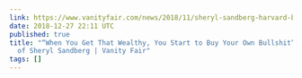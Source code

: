 ```yaml
---
link: https://www.vanityfair.com/news/2018/11/sheryl-sandberg-harvard-business-school-leadership
date: 2018-12-27 22:11 UTC
published: true
title: "“When You Get That Wealthy, You Start to Buy Your Own Bullshit”: The Miseducation
  of Sheryl Sandberg | Vanity Fair"
tags: []
---
```



